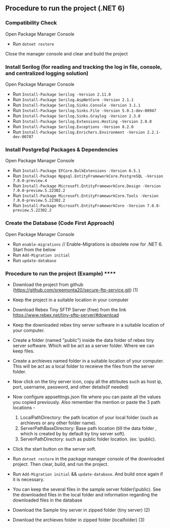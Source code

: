 ## Procedure to run the project (.NET 6)

### Compatibility Check

Open Package Manager Console

- Run `dotnet restore`

Close the manager console and clear and build the project

### Install Serilog (for reading and tracking the log in file, console, and centralized logging solution)

Open Package Manager Console

- Run `Install-Package Serilog -Version 2.11.0`  
- Run `Install-Package Serilog.AspNetCore -Version 2.1.1`
- Run `Install-Package Serilog.Sinks.Console -Version 3.1.1`
- Run `Install-Package Serilog.Sinks.File -Version 5.0.1-dev-00947`
- Run `Install-Package Serilog.Sinks.Graylog -Version 2.3.0`
- Run `Install-Package Serilog.Extensions.Hosting -Version 2.0.0`
- Run `Install-Package Serilog.Exceptions -Version 8.2.0`
- Run `Install-Package Serilog.Enrichers.Environment -Version 2.2.1-dev-00787`


### Install PostgreSql Packages & Dependencies

Open Package Manager Console

- Run `Install-Package EFCore.BulkExtensions -Version 6.5.1`
- Run `Install-Package Npgsql.EntityFrameworkCore.PostgreSQL -Version 7.0.0-preview.4`
- Run `Install-Package Microsoft.EntityFrameworkCore.Design -Version 7.0.0-preview.5.22302.2`
- Run `Install-Package Microsoft.EntityFrameworkCore.Tools -Version 7.0.0-preview.5.22302.2`
- Run `Install-Package Microsoft.EntityFrameworkCore -Version 7.0.0-preview.5.22302.2`

### Create the Database (Code First Approach)

Open Package Manager Console

- Run `enable-migrations`  // Enable-Migrations is obsolete now for .NET 6. Start from the below
- Run `Add-Migration initial`
- Run `update-database`

### Procedure to run the project (Example)  ****

- Download the project from github (https://github.com/sreemonta20/secure-ftp-service.git) (1)
- Keep the project in a suitable location in your computer 
- Download Rebex Tiny SFTP Server (free) from the link https://www.rebex.net/tiny-sftp-server/#download
- Keep the downloaded rebex tiny server software in a suitable location of your computer.
- Create a folder (named "public") inside the data folder of rebex tiny server software. Which will be act as a server folder. Where we can keep files.
- Create a archieves named folder in a suitable location of your computer. This will be act as a local folder to receieve the files from the server folder.
- Now click on the tiny server icon, copy all the attrbutes such as host ip, port, username, password, and other details(if needed)
- Now configure appsettings.json file where you can paste all the values you copied previously. 
  Also remember the mention or paste the 3 path locations -
  1. LocalPathDirectory: the path location of your local folder (such as archieves or any other folder name).
  2. ServerPathBaseDirectory:  Base path location (till the data folder , which is created by by default by tiny server soft).
  3. ServerPathDirectory: such as public folder location. (ex: \\public).
- Click the start button on the server soft.
- Run `dotnet restore` in the package manager console of the downloaded project. Then clear, build, and run the project.
- Run `Add-Migration initial` && `update-database`. And build once again if it is necessary.
- You can keep the several files in the sample server folder(\\public). See the downloaded files in the local folder and information regarding the downloaded
  files in the database

- Download the Sample tiny server in zipped folder (tiny server) (2) 
- Download the archieves folder in zipped folder (localfolder)  (3)



